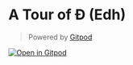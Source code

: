 # A Tour of Đ (Edh)

> Powered by [Gitpod](https://gitpod.io)

[![Open in Gitpod](https://gitpod.io/button/open-in-gitpod.svg)](https://gitpod.io/#https://github.com/complyue/tour)
